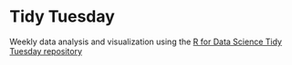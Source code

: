 # Tidy Tuesday

Weekly data analysis and visualization using the [R for Data Science Tidy Tuesday repository](https://github.com/rfordatascience/tidytuesday)
